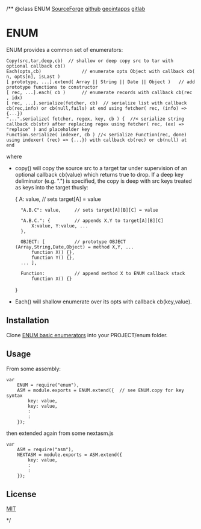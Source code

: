 /**
@class ENUM 
	[SourceForge](https://sourceforge.net) 
	[github](https://github.com/acmesds/enum.git) 
	[geointapps](https://git.geointapps.org/acmesds/enum)
	[gitlab](https://gitlab.weat.nga.ic.gov/acmesds/enum.git)
	
# ENUM

ENUM provides a common set of enumerators:

	Copy(src,tar,deep,cb)  // shallow or deep copy src to tar with optional callback cb()
	Each(opts,cb) 				// enumerate opts Object with callback cb( n, opts[n], isLast )
 	[ prototype, ...].extend( Array || String || Date || Object ) 	// add prototype functions to constructor
	[ rec, ...].each( cb )		// enumerate records with callback cb(rec , idx)
	[ rec, ...].serialize(fetcher, cb)  // serialize list with callback cb(rec,info) or cb(null,fails) at end using fetcher( rec, (info) => {...})
	"...".serialize( fetcher, regex, key, cb ) {  //< serialize string callback cb(str) after replacing regex using fetcher( rec, (ex) => "replace" ) and placeholder key
	Function.serialize( indexer, cb ) //< serialize Function(rec, done) using indexer( (rec) => {...}) with callback cb(rec) or cb(null) at end 
	
where 

* copy() will copy the source src to a target tar under supervision of an optional callback 
cb(value) which returns true to drop.  If a deep key deliminator (e.g. ".") is 
specified, the copy is deep with src keys treated as keys into the target thusly:

	{
		A: value,			// sets target[A] = value

		"A.B.C": value, 	// sets target[A][B][C] = value

		"A.B.C.": {			// appends X,Y to target[A][B][C]
			X:value, Y:value, ...
		},	

		OBJECT: [ 			// prototype OBJECT (Array,String,Date,Object) = method X,Y, ...
			function X() {}, 
			function Y() {}, 
		... ],

		Function: 			// append method X to ENUM callback stack
			function X() {}
	}

+ Each() will shallow enumerate over its opts with callback cb(key,value).
	
## Installation

Clone [ENUM basic enumerators](https://github.com/acmesds/enum) into your PROJECT/enum folder.  

## Usage

From some assembly:

	var
		ENUM = require("enum"),
		ASM = module.exports = ENUM.extend({  // see ENUM.copy for key syntax
			key: value,
			key: value,
			:
			:
		});
		
then extended again from some nextasm.js

	var 
		ASM = require("asm"),
		NEXTASM = module.exports = ASM.extend({
			key: value,
			:
			:
		});


## License

[MIT](LICENSE)

*/